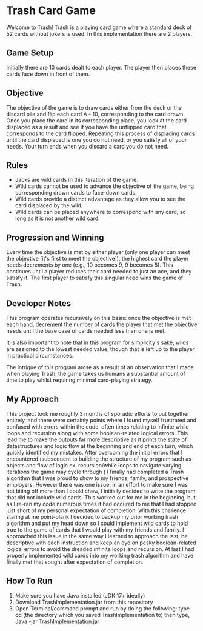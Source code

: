 # Trash Card Game

Welcome to Trash! Trash is a playing card game where a standard deck of 52 cards without jokers is used. In this implementation there are 2 players.

## Game Setup

Initially there are 10 cards dealt to each player. The player then places these cards face down in front of them.

## Objective

The objective of the game is to draw cards either from the deck or the discard pile and flip each card A - 10, corresponding to the card drawn. Once you place the card in its corresponding place, you look at the card displaced as a result and see if you have the unflipped card that corresponds to the card flipped. Repeating this process of displacing cards until the card displaced is one you do not need, or you satisfy all of your needs. Your turn ends when you discard a card you do not need.

## Rules

- Jacks are wild cards in this iteration of the game.
- Wild cards cannot be used to advance the objective of the game, being corresponding drawn cards to face-down cards.
- Wild cards provide a distinct advantage as they allow you to see the card displaced by the wild.
- Wild cards can be placed anywhere to correspond with any card, so long as it is not another wild card.

## Progression and Winning

Every time the objective is met by either player (only one player can meet the objective [it's first to meet the objective]), the highest card the player needs decrements by one (e.g., 10 becomes 9, 9 becomes 8). This continues until a player reduces their card needed to just an ace, and they satisfy it. The first player to satisfy this singular need wins the game of Trash.

## Developer Notes

This program operates recursively on this basis: once the objective is met each hand, decrement the number of cards the player that met the objective needs until the base case of cards needed less than one is met.

It is also important to note that in this program for simplicity's sake, wilds are assigned to the lowest needed value, though that is left up to the player in practical circumstances.

The intrigue of this program arose as a result of an observation that I made when playing Trash: the game takes us humans a substantial amount of time to play whilst requiring minimal card-playing strategy.

## My Approach

This project took me roughly 3 months of sporadic efforts to put together entirely, and there were certainly points where I found myself frustrated and confused with errors within the code, often times relating to infinite while loops and recursion along with some boolean-related logical errors. This lead me to make the outputs far more descriptive as it prints the state of datastructures and logic flow at the beginning and end of each turn, which quickly identified my mistakes. After overcoming the initial errors that I encountered (subsequent to building the structure of my program such as objects and flow of logic ex. recursion/while loops to navigate varying iterations the game may cycle through ) I finally had completed a Trash algorithm that I was proud to show to my friends, family, and prospective employers. However there was one issue: in an effort to make sure I was not biting off more than I could chew, I initially decided to write the program that did not include wild cards. This worked out for me in the beginning, but as I re-ran my code numerous times it had occured to me that I had stopped just short of my personal expectation of completion. With this challenge staring at me point-blank I decided to backup my prior working trash algorithm and put my head down so I could implement wild cards to hold true to the game of cards that I would play with my friends and family. I approached this issue in the same way I learned to approach the last, be descriptive with each instruction and keep an eye on pesky boolean-related logical errors to avoid the dreaded infinite loops and recursion. At last I had properly implemented wild cards into my working trash algorithm and have finally met that sought after expectation of completion.

## How To Run
1. Make sure you have Java installed  (JDK 17+ ideally)
2. Download TrashImplementation.jar from this repository
3. Open Terminal/command prompt and run by doing the following:
    type cd (the directory which you saved TrashImplementation to)
    then type,    Java -jar TrashImplementation.jar


